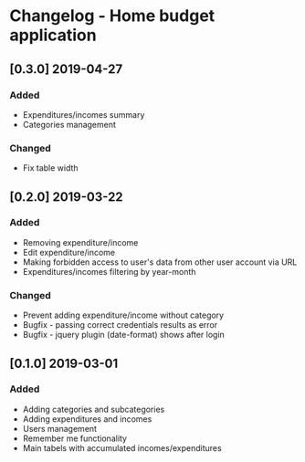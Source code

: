 # Changelog - Home budget application

## [0.3.0] 2019-04-27

### Added
- Expenditures/incomes summary
- Categories management

### Changed
- Fix table width

## [0.2.0] 2019-03-22

### Added
- Removing expenditure/income
- Edit expenditure/income
- Making forbidden access to user's data from other user account via URL
- Expenditures/incomes filtering by year-month

### Changed
- Prevent adding expenditure/income without category
- Bugfix - passing correct credentials results as error
- Bugfix - jquery plugin (date-format) shows after login 

## [0.1.0] 2019-03-01

### Added
- Adding categories and subcategories
- Adding expenditures and incomes
- Users management
- Remember me functionality
- Main tabels with accumulated incomes/expenditures